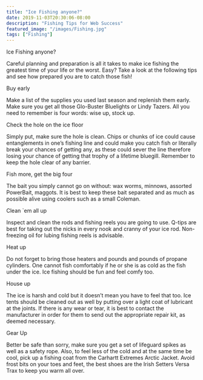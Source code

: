 ```yaml
---
title: "Ice Fishing anyone?"
date: 2019-11-03T20:30:06-08:00
description: "Fishing Tips for Web Success"
featured_image: "/images/Fishing.jpg"
tags: ["Fishing"]
---
```


Ice Fishing anyone?

Careful planning and preparation is all it takes to make ice fishing the greatest time of your life or the worst.   Easy?  Take a look at the following tips and see how prepared you are to catch those fish!

Buy early

Make a list of the supplies you used last season and replenish them early.  Make sure you get all those Glo-Buster Bluelights or Lindy Tazers.  All you need to remember is four words: wise up, stock up. 

Check the hole on the ice floor

Simply put, make sure the hole is clean.  Chips or chunks of ice could cause entanglements in one’s fishing line and could make you catch fish or literally break your chances of getting any, as these could sever the line therefore losing your chance of getting that trophy of a lifetime bluegill. Remember to keep the hole clear of any barrier.

Fish more, get the big four

The bait you simply cannot go on without:  wax worms, minnows, assorted PowerBait, maggots. It is best to keep these bait separated and as much as possible alive using coolers such as a small Coleman.

Clean `em all up

Inspect and clean the rods and fishing reels you are going to use.  Q-tips are best for taking out the nicks in every nook and cranny of your ice rod.  Non-freezing oil for lubing fishing reels is advisable.  

Heat up

Do not forget to bring those heaters and pounds and pounds of propane cylinders.  One cannot fish comfortably if he or she is as cold as the fish under the ice.  Ice fishing should be fun and feel comfy too.  

House up

The ice is harsh and cold but it doesn’t mean you have to feel that too.  Ice tents should be cleaned out as well by putting over a light coat of lubricant at the joints.  If there is any wear or tear, it is best to contact the manufacturer in order for them to send out the appropriate repair kit, as deemed necessary. 

Gear Up

Better be safe than sorry, make sure you get a set of lifeguard spikes as well as a safety rope. Also, to feel less of the cold and at the same time be cool, pick up a fishing coat from the Carhartt Extremes Arctic Jacket.  Avoid frost bits on your toes and feet, the best shoes are the Irish Setters Versa Trax to keep you warm all over.

